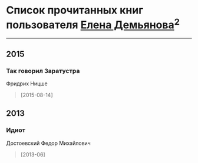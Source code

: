 # Список прочитанных книг пользователя [Елена Демьянова](http://my.mail.ru/mail/lenochkadem1/)<sup>2</sup>
---

## 2015

### Так говорил Заратустра
Фридрих Ницше
> [2015-08-14] 



## 2013

### Идиот
Достоевский Федор Михайлович
> [2013-06] 



